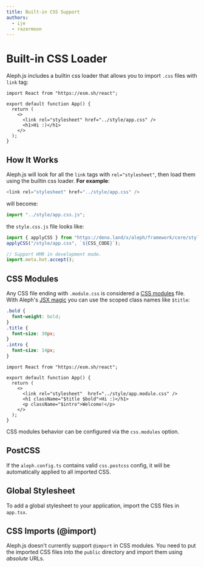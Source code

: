 ```yaml
---
title: Built-in CSS Support
authors:
  - ije
  - razermoon
---
```


# Built-in CSS Loader

Aleph.js includes a builtin css loader that allows you to import `.css` files with `link` tag:

```tsx
import React from "https://esm.sh/react";

export default function App() {
  return (
    <>
      <link rel="stylesheet" href="../style/app.css" />
      <h1>Hi :)</h1>
    </>
  );
}
```

## How It Works

Aleph.js will look for all the `link` tags with `rel="stylesheet"`, then load them using the builtin css loader. **For example**:

```javascript
<link rel="stylesheet" href="../style/app.css" />
```

will become:

```javascript
import "../style/app.css.js";
```

the `style.css.js` file looks like:

```javascript
import { applyCSS } from "https://deno.land/x/aleph/framework/core/style.ts";
applyCSS("/style/app.css", `${CSS_CODE}`);

// Support HMR in development mode.
import.meta.hot.accept();
```

## CSS Modules

Any CSS file ending with `.module.css` is considered a [CSS modules](https://github.com/css-modules/css-modules) file. With Aleph's [JSX magic](/docs/advanced-features/jsx-magic) you can use the scoped class names like `$title`:

```css
.bold {
  font-weight: bold;
}
.title {
  font-size: 30px;
}
.intro {
  font-size: 14px;
}
```

```tsx
import React from "https://esm.sh/react";

export default function App() {
  return (
    <>
      <link rel="stylesheet"  href="../style/app.module.css" />
      <h1 className="$title $bold">Hi :)</h1>
      <p className="$intro">Welcome!</p>
    </>
  );
}
```

CSS modules behavior can be configured via the `css.modules` option.

## PostCSS

If the `aleph.config.ts` contains valid `css.postcss` config, it will be automatically applied to all imported CSS.

## Global Stylesheet

To add a global stylesheet to your application, import the CSS files in `app.tsx`.


## CSS Imports (@import)

Aleph.js doesn't currently support `@import` in CSS modules. You need to put the imported CSS files into the `public` directory and import them using _absolute_ URLs.

